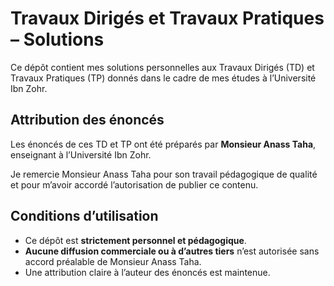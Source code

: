 # Travaux Dirigés et Travaux Pratiques – Solutions

Ce dépôt contient mes solutions personnelles aux Travaux Dirigés (TD) et Travaux Pratiques (TP) donnés dans le cadre de mes études à l’Université Ibn Zohr.

## Attribution des énoncés

Les énoncés de ces TD et TP ont été préparés par **Monsieur Anass Taha**, enseignant à l’Université Ibn Zohr.

Je remercie Monsieur Anass Taha pour son travail pédagogique de qualité et pour m’avoir accordé l’autorisation de publier ce contenu.

## Conditions d’utilisation

- Ce dépôt est **strictement personnel et pédagogique**.
- **Aucune diffusion commerciale ou à d’autres tiers** n’est autorisée sans accord préalable de Monsieur Anass Taha.
- Une attribution claire à l’auteur des énoncés est maintenue.
